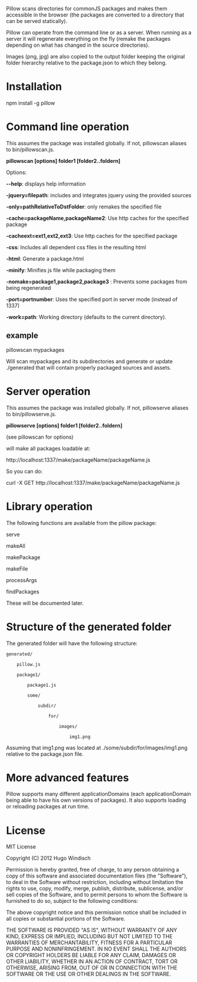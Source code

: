 Pillow scans directories for commonJS packages and makes them accessible
in the browser (the packages are converted to a directory that can
be served statically).

Pillow can operate from the command line or as a server. When running as
a server it will regenerate everything on the fly (remake the packages
depending on what has changed in the source directories).

Images (png, jpg) are also copied to the output folder keeping the original
folder hierarchy relative to the package.json to which they belong.

Installation
============
npm install -g pillow


Command line operation
======================
This assumes the package was installed globally. If not, pillowscan aliases
to bin/pillowscan.js.

**pillowscan [options] folder1 [folder2..foldern]**

Options:

**--help**: displays help information

**-jquery=filepath**: includes and integrates jquery using the provided sources

**-only=pathRelativeToDstFolder**: only remakes the specified file

**-cache=packageName,packageName2**: Use http caches for the specified package

**-cacheext=ext1,ext2,ext3**: Use http caches for the specified package

**-css**: Includes all dependent css files in the resulting html

**-html**: Generate a package.html

**-minify**: Minifies js file while packaging them

**-nomake=package1,package2,package3** : Prevents some packages from being
regenerated

**-port=portnumber**: Uses the specified port in server mode (instead of 1337)

**-work=path**: Working directory (defaults to the current directory).

example
-------

pillowscan mypackages

Will scan mypackages and its subdirectories and generate or update ./generated
that will contain properly packaged sources and assets.


Server operation
================
This assumes the package was installed globally. If not, pillowserve aliases
to bin/pillowserve.js.

**pillowserve [options] folder1 [folder2..foldern]**

(see pillowscan for options)

will make all packages loadable at:

http://localhost:1337/make/packageName/packageName.js

So you can do:

curl -X GET http://localhost:1337/make/packageName/packageName.js

Library operation
=================

The following functions are available from the pillow package:

serve

makeAll

makePackage

makeFile

processArgs

findPackages

These will be documented later.

Structure of the generated folder
=================================

The generated folder will have the following structure:

    generated/

        pillow.js

        package1/

            package1.js

            some/

                subdir/

                    for/

                        images/

                            img1.png

Assuming that img1.png was located at ./some/subdir/for/images/img1.png relative
to the package.json file.

More advanced features
======================

Pillow supports many different applicationDomains (each applicationDomain
being able to have his own versions of packages). It also supports loading
or reloading packages at run time.

License
=======

MIT License

Copyright (C) 2012 Hugo Windisch

Permission is hereby granted, free of charge, to any person obtaining a
copy of this software and associated documentation files (the "Software"),
to deal in the Software without restriction, including without limitation
the rights to use, copy, modify, merge, publish, distribute, sublicense,
and/or sell copies of the Software, and to permit persons to whom the
Software is furnished to do so, subject to the following conditions:

The above copyright notice and this permission notice shall be included in
all copies or substantial portions of the Software.

THE SOFTWARE IS PROVIDED "AS IS", WITHOUT WARRANTY OF ANY KIND, EXPRESS OR
IMPLIED, INCLUDING BUT NOT LIMITED TO THE WARRANTIES OF MERCHANTABILITY,
FITNESS FOR A PARTICULAR PURPOSE AND NONINFRINGEMENT. IN NO EVENT SHALL THE
AUTHORS OR COPYRIGHT HOLDERS BE LIABLE FOR ANY CLAIM, DAMAGES OR OTHER
LIABILITY, WHETHER IN AN ACTION OF CONTRACT, TORT OR OTHERWISE, ARISING
FROM, OUT OF OR IN CONNECTION WITH THE SOFTWARE OR THE USE OR OTHER DEALINGS
IN THE SOFTWARE.
